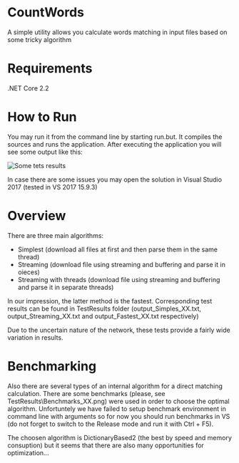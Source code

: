 # CountWords
A simple utility allows you calculate words matching in input files based on some tricky algorithm

# Requirements
.NET Core 2.2

# How to Run
You may run it from the command line by starting run.but. It compiles the sources and runs the application. After executing the application you will see some output like this:


![Some tets results](https://image.prntscr.com/image/MXhKviixQZKvg-qWNNlKPQ.png)

In case there are some issues you may open the solution in Visual Studio 2017 (tested in VS 2017 15.9.3)

# Overview

There are three main algorithms:

- Simplest (download all files at first and then parse them in the same thread)
- Streaming (download file using streaming and buffering and parse it in oieces)
- Streaming with threads (download file using streaming and buffering and parse it in separate threads)

In our impression, the latter method is the fastest. Corresponding test results can be found in TestResults folder (output_Simples_XX.txt, output_Streaming_XX.txt and output_Fastest_XX.txt respectively)

Due to the uncertain nature of the network, these tests provide a fairly wide variation in results.

# Benchmarking

Also there are several types of an internal algorithm for a direct matching calculation. There are some benchmarks (please, see TestResults\Benchmarks_XX.png) were used in order to choose the optimal algorithm. Unfortuntely we have failed to setup benchmark environment in command line with arguments so for now you should run benchmarks in VS (do not forget to switch to the Release mode and run it with Ctrl + F5).

The choosen algorithm is DictionaryBased2 (the best by speed and memory consuption) but it seems that there are also many opportunities for optimization...
 

